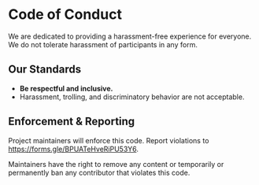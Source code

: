 # Code of Conduct

We are dedicated to providing a harassment-free experience for everyone. We do not tolerate harassment of participants in any form.

## Our Standards

- **Be respectful and inclusive.**
- Harassment, trolling, and discriminatory behavior are not acceptable.

## Enforcement & Reporting

Project maintainers will enforce this code. Report violations to https://forms.gle/BPUATeHveRiPU53Y6.

Maintainers have the right to remove any content or temporarily or permanently ban any contributor that violates this code.
